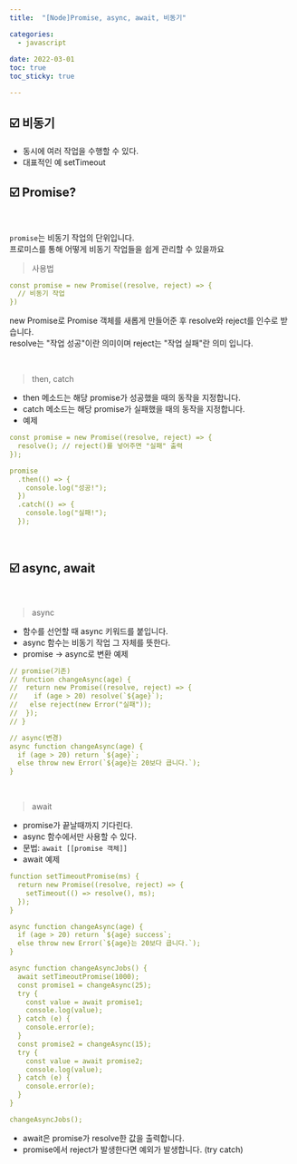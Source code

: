 ```yaml
---
title:  "[Node]Promise, async, await, 비동기" 

categories:
  - javascript
  
date: 2022-03-01 
toc: true
toc_sticky: true

---
```


## ☑️ 비동기

* 동시에 여러 작업을 수행할 수 있다.
* 대표적인 예 setTimeout


## ☑️ Promise?
<br/>

 ``` promise ```는 비동기 작업의 단위입니다.  
 프로미스를 통해 어떻게 비동기 작업들을 쉽게 관리할 수 있을까요
 

> 사용법
```yaml
const promise = new Promise((resolve, reject) => {
  // 비동기 작업
}) 
``` 
new Promise로 Promise 객체를 새롭게 만들어준 후 resolve와 reject를 인수로 받습니다.  
resolve는 "작업 성공"이란 의미이며 reject는 "작업 실패"란 의미 입니다.

<br/>

> then, catch
* then 메소드는 해당 promise가 성공했을 때의 동작을 지정합니다.
* catch 메소드는 해당 promise가 실패했을 때의 동작을 지정합니다.
* 예제
```yaml
const promise = new Promise((resolve, reject) => {
  resolve(); // reject()를 넣어주면 "실패" 출력
});

promise
  .then(() => {
    console.log("성공!"); 
  })
  .catch(() => {
    console.log("실패!");
  });
```

<br/>

## ☑️ async, await

<br/>

> async
* 함수를 선언할 때 async 키워드를 붙입니다.
* async 함수는 비동기 작업 그 자체를 뜻한다.
* promise -> async로 변환 예제
```yaml
// promise(기존)
// function changeAsync(age) {
//  return new Promise((resolve, reject) => {
//    if (age > 20) resolve(`${age}`);    
//   else reject(new Error("실패"));
//  });
// }

// async(변경)
async function changeAsync(age) {
  if (age > 20) return `${age}`;
  else throw new Error(`${age}는 20보다 큽니다.`);
}
```

<br/>

> await
* promise가 끝날때까지 기다린다.
* async 함수에서만 사용할 수 있다.
* 문법: ```await [[promise 객체]]``` 
* await 예제
```yaml
function setTimeoutPromise(ms) {
  return new Promise((resolve, reject) => {
    setTimeout(() => resolve(), ms);
  });
}

async function changeAsync(age) {
  if (age > 20) return `${age} success`;
  else throw new Error(`${age}는 20보다 큽니다.`);
}

async function changeAsyncJobs() {
  await setTimeoutPromise(1000);
  const promise1 = changeAsync(25);
  try {
    const value = await promise1;
    console.log(value);
  } catch (e) {
    console.error(e);
  }
  const promise2 = changeAsync(15);
  try {
    const value = await promise2;
    console.log(value);
  } catch (e) {
    console.error(e);
  }
}

changeAsyncJobs();
```
* await은 promise가 resolve한 값을 출력합니다.
* promise에서 reject가 발생한다면 예외가 발생합니다. (try catch)

<br/>


  

